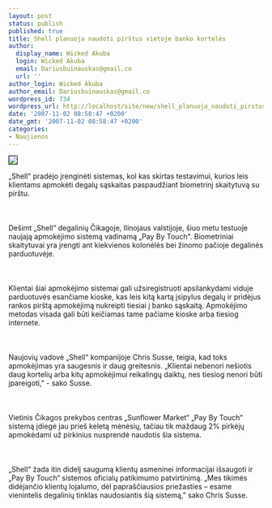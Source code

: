 ```yaml
---
layout: post
status: publish
published: true
title: Shell planuoja naudoti pirštus vietoje banko kortelės
author:
  display_name: Wicked Akuba
  login: Wicked Akuba
  email: Dariusbuinauskas@gmail.co
  url: ''
author_login: Wicked Akuba
author_email: Dariusbuinauskas@gmail.co
wordpress_id: 734
wordpress_url: http://localhost/site/new/shell_planuoja_naudoti_pirstus_vietoje_banko_korteles/
date: '2007-11-02 08:58:47 +0200'
date_gmt: '2007-11-02 08:58:47 +0200'
categories:
- Naujienos
---
```

<div class="imgright"><img src="http://www.technews.lt/upl/Failai/d8skm6200.jpg" border="1"></div>
<p>„Shell“ pradėjo įrenginėti sistemas, kol kas skirtas testavimui, kurios leis klientams apmokėti degalų sąskaitas paspaudžiant biometrinį skaitytuvą su pirštu.<br />
<br><br />
<br>Dešimt „Shell“ degalinių Čikagoje, Ilinojaus valstijoje, šiuo metu testuoje naujają apmokėjimo sistemą vadinamą „Pay By Touch&quot;.  Biometriniai skaitytuvai yra įrengti ant kiekvienos kolonėlės bei žinomo pačioje degalinės parduotuvėje.<br />
<br><br />
<br>Klientai šiai apmokėjimo sistemai gali užsiregistruoti apsilankydami viduje parduotuvės esančiame kioske, kas leis kitą kartą įsipylus degalų ir pridėjus rankos pirštą apmokėjimą nukreipti tiesiai į banko sąskaitą. Apmokėjimo metodas visada gali būti keičiamas tame pačiame kioske arba tiesiog internete.<br />
<br><br />
<br>Naujovių vadovė „Shell“ kompanijoje Chris Susse, teigia, kad toks apmokėjimas yra saugesnis ir daug greitesnis. „Klientai nebenori nešiotis daug kortelių arba kitų apmokėjimui reikalingų daiktų, nes tiesiog nenori būti įpareigoti,&quot; - sako Susse.<br />
<br><br />
<br>Vietinis Čikagos prekybos centras „Sunflower Market“ „Pay By Touch“ sistemą įdiegė jau prieš keletą mėnėsių, tačiau tik maždaug 2% pirkėjų apmokėdami už pirkinius nusprendė naudotis šia sistema.<br />
<br><br />
<br>„Shell“ žada itin didelį saugumą klientų asmeninei informacijai išsaugoti ir „Pay By Touch“ sistemos oficialų patikimumo patvirtinimą. „Mes tikimės didėjančio klientų lojalumo, dėl papraščiausios priežasties – esame vienintelis degalinių tinklas naudosiantis šią sistemą,&quot; sako Chris Susse.</p>
